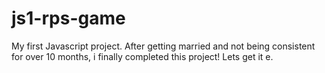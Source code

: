 # js1-rps-game
My first Javascript project.
After getting married and not being consistent for over 10 months, i finally completed this project!
Lets get it e.
